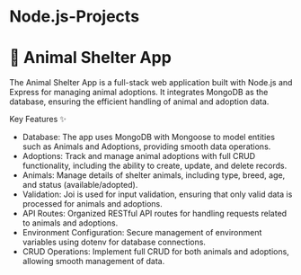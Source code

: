 # Node.js-Projects

# 🐾 Animal Shelter App
The Animal Shelter App is a full-stack web application built with Node.js and Express for managing animal adoptions. It integrates MongoDB as the database, ensuring the efficient handling of animal and adoption data.

Key Features ✨

- Database: The app uses MongoDB with Mongoose to model entities such as Animals and Adoptions, providing smooth data operations.
- Adoptions: Track and manage animal adoptions with full CRUD functionality, including the ability to create, update, and delete records.
- Animals: Manage details of shelter animals, including type, breed, age, and status (available/adopted).
- Validation: Joi is used for input validation, ensuring that only valid data is processed for animals and adoptions.
- API Routes: Organized RESTful API routes for handling requests related to animals and adoptions.
- Environment Configuration: Secure management of environment variables using dotenv for database connections.
- CRUD Operations: Implement full CRUD for both animals and adoptions, allowing smooth management of data.

